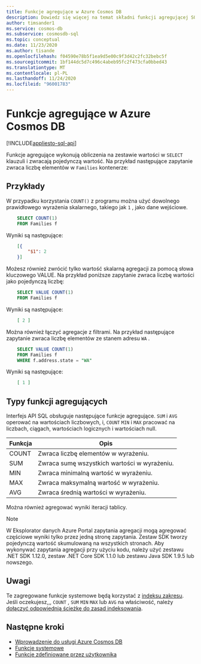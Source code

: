 ```yaml
---
title: Funkcje agregujące w Azure Cosmos DB
description: Dowiedz się więcej na temat składni funkcji agregującej SQL, typów funkcji agregujących obsługiwanych przez Azure Cosmos DB.
author: timsander1
ms.service: cosmos-db
ms.subservice: cosmosdb-sql
ms.topic: conceptual
ms.date: 11/23/2020
ms.author: tisande
ms.openlocfilehash: f04590e78b5f1ea9d5e00c9f3d42c2fc32bebc5f
ms.sourcegitcommit: 1bf144dc5d7c496c4abeb95fc2f473cfa0bbed43
ms.translationtype: MT
ms.contentlocale: pl-PL
ms.lasthandoff: 11/24/2020
ms.locfileid: "96001783"
---
```

# <a name="aggregate-functions-in-azure-cosmos-db"></a>Funkcje agregujące w Azure Cosmos DB
[!INCLUDE[appliesto-sql-api](includes/appliesto-sql-api.md)]

Funkcje agregujące wykonują obliczenia na zestawie wartości w `SELECT` klauzuli i zwracają pojedynczą wartość. Na przykład następujące zapytanie zwraca liczbę elementów w `Families` kontenerze:

## <a name="examples"></a>Przykłady

W przypadku korzystania `COUNT()` z programu można użyć dowolnego prawidłowego wyrażenia skalarnego, takiego jak `1` , jako dane wejściowe.

```sql
    SELECT COUNT(1)
    FROM Families f
```

Wyniki są następujące:

```json
    [{
        "$1": 2
    }]
```

Możesz również zwrócić tylko wartość skalarną agregacji za pomocą słowa kluczowego VALUE. Na przykład poniższe zapytanie zwraca liczbę wartości jako pojedynczą liczbę:

```sql
    SELECT VALUE COUNT(1)
    FROM Families f
```

Wyniki są następujące:

```json
    [ 2 ]
```

Można również łączyć agregacje z filtrami. Na przykład następujące zapytanie zwraca liczbę elementów ze stanem adresu `WA` .

```sql
    SELECT VALUE COUNT(1)
    FROM Families f
    WHERE f.address.state = "WA"
```

Wyniki są następujące:

```json
    [ 1 ]
```

## <a name="types-of-aggregate-functions"></a>Typy funkcji agregujących

Interfejs API SQL obsługuje następujące funkcje agregujące. `SUM` i `AVG` operować na wartościach liczbowych, i, `COUNT` `MIN` i `MAX` pracować na liczbach, ciągach, wartościach logicznych i wartościach null.

| Funkcja | Opis |
|-------|-------------|
| COUNT | Zwraca liczbę elementów w wyrażeniu. |
| SUM   | Zwraca sumę wszystkich wartości w wyrażeniu. |
| MIN   | Zwraca minimalną wartość w wyrażeniu. |
| MAX   | Zwraca maksymalną wartość w wyrażeniu. |
| AVG   | Zwraca średnią wartości w wyrażeniu. |

Można również agregować wyniki iteracji tablicy.

> [!NOTE]
> W Eksplorator danych Azure Portal zapytania agregacji mogą agregować częściowe wyniki tylko przez jedną stronę zapytania. Zestaw SDK tworzy pojedynczą wartość skumulowaną na wszystkich stronach. Aby wykonywać zapytania agregacji przy użyciu kodu, należy użyć zestawu .NET SDK 1.12.0, zestaw .NET Core SDK 1.1.0 lub zestawu Java SDK 1.9.5 lub nowszego.

## <a name="remarks"></a>Uwagi

Te zagregowane funkcje systemowe będą korzystać z [indeksu zakresu](index-policy.md#includeexclude-strategy). Jeśli oczekujesz,,, `COUNT` , `SUM` `MIN` `MAX` lub `AVG` na właściwość, należy [dołączyć odpowiednią ścieżkę do zasad indeksowania](index-policy.md#includeexclude-strategy).

## <a name="next-steps"></a>Następne kroki

- [Wprowadzenie do usługi Azure Cosmos DB](introduction.md)
- [Funkcje systemowe](sql-query-system-functions.md)
- [Funkcje zdefiniowane przez użytkownika](sql-query-udfs.md)